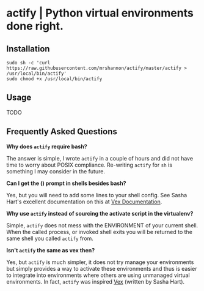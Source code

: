 actify | Python virtual environments done right.
================================================


Installation
------------

```
sudo sh -c 'curl https://raw.githubusercontent.com/mrshannon/actify/master/actify > /usr/local/bin/actify'
sudo chmod +x /usr/local/bin/actify
```

Usage
-----

TODO


Frequently Asked Questions
--------------------------

**Why does `actify` require bash?**

The answer is simple, I wrote `actify` in a couple of hours and did not have
time to worry about POSIX compliance.  Re-writing `actify` for `sh` is
something I may consider in the future.

**Can I get the (<environment>) prompt in shells besides bash?**

Yes, but you will need to add some lines to your shell config.  See Sasha
Hart's excellent documentation on this at [Vex
Documentation](https://github.com/sashahart/vex#shell-prompts).

**Why use `actify` instead of sourcing the activate script in the virtualenv?**

Simple, `actify` does not mess with the ENVIRONMENT of your current shell.
When the called process, or invoked shell exits you will be returned to the
same shell you called `actify` from.

**Isn't `actify` the same as vex then?**

Yes, but `actify` is much simpler, it does not try manage your environments but
simply provides a way to activate these environments and thus is easier to
integrate into environments where others are using unmanaged virtual
environments.  In fact, `actify` was inspired
[Vex](https://github.com/sashahart/vex) (written by Sasha Hart).
